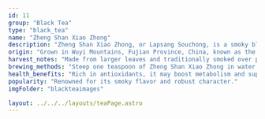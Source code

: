 ```yaml
---
id: 11
group: "Black Tea"
type: "black_tea"
name: "Zheng Shan Xiao Zhong"
description: "Zheng Shan Xiao Zhong, or Lapsang Souchong, is a smoky black tea with a bold, pinewood aroma."
origin: "Grown in Wuyi Mountains, Fujian Province, China, known as the birthplace of black tea."
harvest_notes: "Made from larger leaves and traditionally smoked over pinewood fires."
brewing_methods: "Steep one teaspoon of Zheng Shan Xiao Zhong in water heated to 95°C-100°C (203°F-212°F) for 4-5 minutes."
health_benefits: "Rich in antioxidants, it may boost metabolism and support respiratory health."
popularity: "Renowned for its smoky flavor and robust character."
imgFolder: "blackteaimages"

layout: ../../../layouts/teaPage.astro
---
```


